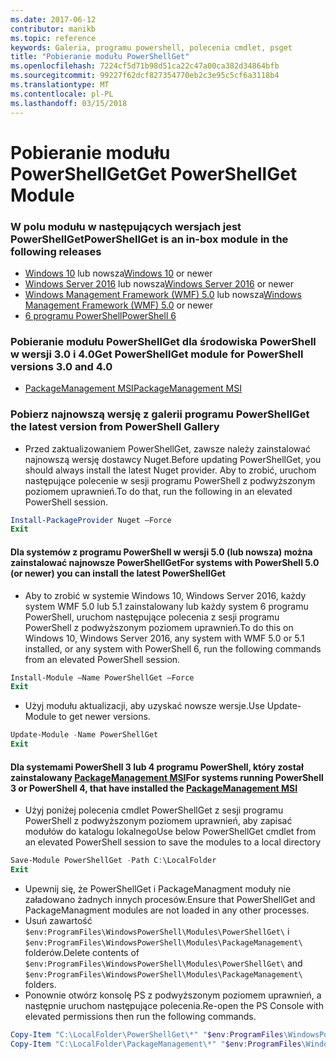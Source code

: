 ```yaml
---
ms.date: 2017-06-12
contributor: manikb
ms.topic: reference
keywords: Galeria, programu powershell, polecenia cmdlet, psget
title: "Pobieranie modułu PowerShellGet"
ms.openlocfilehash: 7224cf5d71b98d51ca22c47a00ca382d34864bfb
ms.sourcegitcommit: 99227f62dcf827354770eb2c3e95c5cf6a3118b4
ms.translationtype: MT
ms.contentlocale: pl-PL
ms.lasthandoff: 03/15/2018
---
```

<a name="get-powershellget-module"></a><span data-ttu-id="b1104-103">Pobieranie modułu PowerShellGet</span><span class="sxs-lookup"><span data-stu-id="b1104-103">Get PowerShellGet Module</span></span>
========================

### <a name="powershellget-is-an-in-box-module-in-the-following-releases"></a><span data-ttu-id="b1104-104">W polu modułu w następujących wersjach jest PowerShellGet</span><span class="sxs-lookup"><span data-stu-id="b1104-104">PowerShellGet is an in-box module in the following releases</span></span>
- <span data-ttu-id="b1104-105">[Windows 10](https://www.microsoft.com/windows/get-windows-10) lub nowsza</span><span class="sxs-lookup"><span data-stu-id="b1104-105">[Windows 10](https://www.microsoft.com/windows/get-windows-10) or newer</span></span>
- <span data-ttu-id="b1104-106">[Windows Server 2016](https://technet.microsoft.com/windows-server-docs/get-started/windows-server-2016) lub nowsza</span><span class="sxs-lookup"><span data-stu-id="b1104-106">[Windows Server 2016](https://technet.microsoft.com/windows-server-docs/get-started/windows-server-2016) or newer</span></span>
- <span data-ttu-id="b1104-107">[Windows Management Framework (WMF) 5.0](https://www.microsoft.com/download/details.aspx?id=50395) lub nowsza</span><span class="sxs-lookup"><span data-stu-id="b1104-107">[Windows Management Framework (WMF) 5.0](https://www.microsoft.com/download/details.aspx?id=50395) or newer</span></span>
- [<span data-ttu-id="b1104-108">6 programu PowerShell</span><span class="sxs-lookup"><span data-stu-id="b1104-108">PowerShell 6</span></span>](https://github.com/PowerShell/PowerShell/releases)

### <a name="get-powershellget-module-for-powershell-versions-30-and-40"></a><span data-ttu-id="b1104-109">Pobieranie modułu PowerShellGet dla środowiska PowerShell w wersji 3.0 i 4.0</span><span class="sxs-lookup"><span data-stu-id="b1104-109">Get PowerShellGet module for PowerShell versions 3.0 and 4.0</span></span>
- [<span data-ttu-id="b1104-110">PackageManagement MSI</span><span class="sxs-lookup"><span data-stu-id="b1104-110">PackageManagement MSI</span></span>](http://go.microsoft.com/fwlink/?LinkID=746217&clcid=0x409) 

### <a name="get-the-latest-version-from-powershell-gallery"></a><span data-ttu-id="b1104-111">Pobierz najnowszą wersję z galerii programu PowerShell</span><span class="sxs-lookup"><span data-stu-id="b1104-111">Get the latest version from PowerShell Gallery</span></span>

- <span data-ttu-id="b1104-112">Przed zaktualizowaniem PowerShellGet, zawsze należy zainstalować najnowszą wersję dostawcy Nuget.</span><span class="sxs-lookup"><span data-stu-id="b1104-112">Before updating PowerShellGet, you should always install the latest Nuget provider.</span></span> <span data-ttu-id="b1104-113">Aby to zrobić, uruchom następujące polecenie w sesji programu PowerShell z podwyższonym poziomem uprawnień.</span><span class="sxs-lookup"><span data-stu-id="b1104-113">To do that, run the following in an elevated PowerShell session.</span></span>
```powershell
Install-PackageProvider Nuget –Force
Exit
```

#### <a name="for-systems-with-powershell-50-or-newer-you-can-install-the-latest-powershellget"></a><span data-ttu-id="b1104-114">Dla systemów z programu PowerShell w wersji 5.0 (lub nowsza) można zainstalować najnowsze PowerShellGet</span><span class="sxs-lookup"><span data-stu-id="b1104-114">For systems with PowerShell 5.0 (or newer) you can install the latest PowerShellGet</span></span> 
- <span data-ttu-id="b1104-115">Aby to zrobić w systemie Windows 10, Windows Server 2016, każdy system WMF 5.0 lub 5.1 zainstalowany lub każdy system 6 programu PowerShell, uruchom następujące polecenia z sesji programu PowerShell z podwyższonym poziomem uprawnień.</span><span class="sxs-lookup"><span data-stu-id="b1104-115">To do this on Windows 10, Windows Server 2016, any system with WMF 5.0 or 5.1 installed, or any system with PowerShell 6, run the following commands from an elevated PowerShell session.</span></span>
```powershell
Install-Module –Name PowerShellGet –Force
Exit
```

- <span data-ttu-id="b1104-116">Użyj modułu aktualizacji, aby uzyskać nowsze wersje.</span><span class="sxs-lookup"><span data-stu-id="b1104-116">Use Update-Module to get newer versions.</span></span>
```powershell
Update-Module -Name PowerShellGet
Exit
```

#### <a name="for-systems-running-powershell-3-or-powershell-4-that-have-installed-the-packagemanagement-msihttpgomicrosoftcomfwlinklinkid746217clcid0x409"></a><span data-ttu-id="b1104-117">Dla systemami PowerShell 3 lub 4 programu PowerShell, który został zainstalowany [PackageManagement MSI](http://go.microsoft.com/fwlink/?LinkID=746217&clcid=0x409)</span><span class="sxs-lookup"><span data-stu-id="b1104-117">For systems running PowerShell 3 or PowerShell 4, that have installed the [PackageManagement MSI](http://go.microsoft.com/fwlink/?LinkID=746217&clcid=0x409)</span></span>

- <span data-ttu-id="b1104-118">Użyj poniżej polecenia cmdlet PowerShellGet z sesji programu PowerShell z podwyższonym poziomem uprawnień, aby zapisać modułów do katalogu lokalnego</span><span class="sxs-lookup"><span data-stu-id="b1104-118">Use below PowerShellGet cmdlet from an elevated PowerShell session to save the modules to a local directory</span></span>

```powershell
Save-Module PowerShellGet -Path C:\LocalFolder
Exit
```

- <span data-ttu-id="b1104-119">Upewnij się, że PowerShellGet i PackageManagment moduły nie załadowano żadnych innych procesów.</span><span class="sxs-lookup"><span data-stu-id="b1104-119">Ensure that PowerShellGet and PackageManagment modules are not loaded in any other processes.</span></span>
- <span data-ttu-id="b1104-120">Usuń zawartość `$env:ProgramFiles\WindowsPowerShell\Modules\PowerShellGet\` i `$env:ProgramFiles\WindowsPowerShell\Modules\PackageManagement\` folderów.</span><span class="sxs-lookup"><span data-stu-id="b1104-120">Delete contents of `$env:ProgramFiles\WindowsPowerShell\Modules\PowerShellGet\` and  `$env:ProgramFiles\WindowsPowerShell\Modules\PackageManagement\` folders.</span></span>
- <span data-ttu-id="b1104-121">Ponownie otwórz konsolę PS z podwyższonym poziomem uprawnień, a następnie uruchom następujące polecenia.</span><span class="sxs-lookup"><span data-stu-id="b1104-121">Re-open the PS Console with elevated permissions then run the following commands.</span></span>

```powershell
Copy-Item "C:\LocalFolder\PowerShellGet\*" "$env:ProgramFiles\WindowsPowerShell\Modules\PowerShellGet\" -Recurse -Force
Copy-Item "C:\LocalFolder\PackageManagement\*" "$env:ProgramFiles\WindowsPowerShell\Modules\PackageManagement\" -Recurse -Force